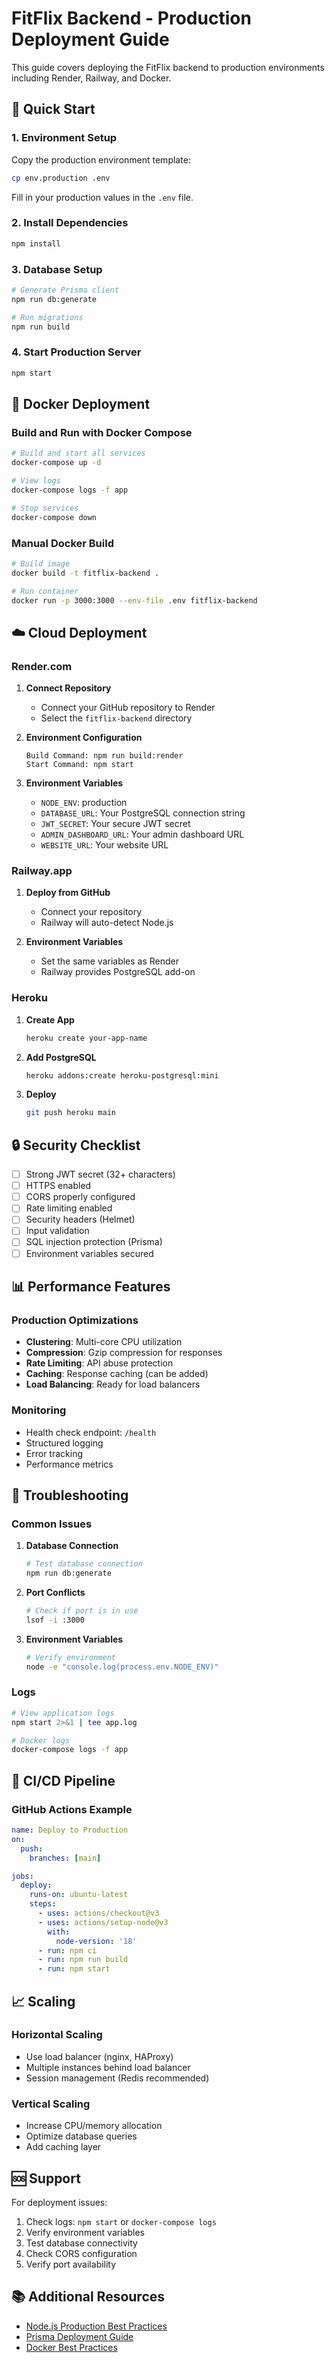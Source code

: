 # FitFlix Backend - Production Deployment Guide

This guide covers deploying the FitFlix backend to production environments including Render, Railway, and Docker.

## 🚀 Quick Start

### 1. Environment Setup

Copy the production environment template:
```bash
cp env.production .env
```

Fill in your production values in the `.env` file.

### 2. Install Dependencies
```bash
npm install
```

### 3. Database Setup
```bash
# Generate Prisma client
npm run db:generate

# Run migrations
npm run build
```

### 4. Start Production Server
```bash
npm start
```

## 🐳 Docker Deployment

### Build and Run with Docker Compose
```bash
# Build and start all services
docker-compose up -d

# View logs
docker-compose logs -f app

# Stop services
docker-compose down
```

### Manual Docker Build
```bash
# Build image
docker build -t fitflix-backend .

# Run container
docker run -p 3000:3000 --env-file .env fitflix-backend
```

## ☁️ Cloud Deployment

### Render.com

1. **Connect Repository**
   - Connect your GitHub repository to Render
   - Select the `fitflix-backend` directory

2. **Environment Configuration**
   ```
   Build Command: npm run build:render
   Start Command: npm start
   ```

3. **Environment Variables**
   - `NODE_ENV`: production
   - `DATABASE_URL`: Your PostgreSQL connection string
   - `JWT_SECRET`: Your secure JWT secret
   - `ADMIN_DASHBOARD_URL`: Your admin dashboard URL
   - `WEBSITE_URL`: Your website URL

### Railway.app

1. **Deploy from GitHub**
   - Connect your repository
   - Railway will auto-detect Node.js

2. **Environment Variables**
   - Set the same variables as Render
   - Railway provides PostgreSQL add-on

### Heroku

1. **Create App**
   ```bash
   heroku create your-app-name
   ```

2. **Add PostgreSQL**
   ```bash
   heroku addons:create heroku-postgresql:mini
   ```

3. **Deploy**
   ```bash
   git push heroku main
   ```

## 🔒 Security Checklist

- [ ] Strong JWT secret (32+ characters)
- [ ] HTTPS enabled
- [ ] CORS properly configured
- [ ] Rate limiting enabled
- [ ] Security headers (Helmet)
- [ ] Input validation
- [ ] SQL injection protection (Prisma)
- [ ] Environment variables secured

## 📊 Performance Features

### Production Optimizations
- **Clustering**: Multi-core CPU utilization
- **Compression**: Gzip compression for responses
- **Rate Limiting**: API abuse protection
- **Caching**: Response caching (can be added)
- **Load Balancing**: Ready for load balancers

### Monitoring
- Health check endpoint: `/health`
- Structured logging
- Error tracking
- Performance metrics

## 🚨 Troubleshooting

### Common Issues

1. **Database Connection**
   ```bash
   # Test database connection
   npm run db:generate
   ```

2. **Port Conflicts**
   ```bash
   # Check if port is in use
   lsof -i :3000
   ```

3. **Environment Variables**
   ```bash
   # Verify environment
   node -e "console.log(process.env.NODE_ENV)"
   ```

### Logs
```bash
# View application logs
npm start 2>&1 | tee app.log

# Docker logs
docker-compose logs -f app
```

## 🔄 CI/CD Pipeline

### GitHub Actions Example
```yaml
name: Deploy to Production
on:
  push:
    branches: [main]

jobs:
  deploy:
    runs-on: ubuntu-latest
    steps:
      - uses: actions/checkout@v3
      - uses: actions/setup-node@v3
        with:
          node-version: '18'
      - run: npm ci
      - run: npm run build
      - run: npm start
```

## 📈 Scaling

### Horizontal Scaling
- Use load balancer (nginx, HAProxy)
- Multiple instances behind load balancer
- Session management (Redis recommended)

### Vertical Scaling
- Increase CPU/memory allocation
- Optimize database queries
- Add caching layer

## 🆘 Support

For deployment issues:
1. Check logs: `npm start` or `docker-compose logs`
2. Verify environment variables
3. Test database connectivity
4. Check CORS configuration
5. Verify port availability

## 📚 Additional Resources

- [Node.js Production Best Practices](https://expressjs.com/en/advanced/best-practices-production.html)
- [Prisma Deployment Guide](https://www.prisma.io/docs/guides/deployment)
- [Docker Best Practices](https://docs.docker.com/develop/dev-best-practices/)
